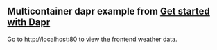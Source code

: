 ## Multicontainer dapr example from [Get started with Dapr](https://docs.microsoft.com/en-us/dotnet/architecture/dapr-for-net-developers/getting-started)

Go to http://localhost:80 to view the frontend weather data.